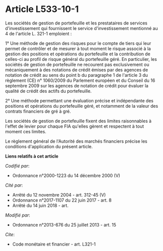 # Article L533-10-1

Les sociétés de gestion de portefeuille et les prestataires de services d'investissement qui fournissent le service
d'investissement mentionné au 4 de l'article L. 321-1 emploient : 

1° Une méthode de gestion des risques pour le compte de tiers qui leur permet de contrôler et de mesurer à tout moment le
risque associé à la gestion des positions et opérations du portefeuille et la contribution de celles-ci au profil de risque
général du portefeuille géré. En particulier, les sociétés de gestion de portefeuille ne recourent pas exclusivement ou
mécaniquement à des notations de crédit émises par des agences de notation de crédit au sens du point b du paragraphe 1 de
l'article 3 du règlement (CE) n° 1060/2009 du Parlement européen et du Conseil du 16 septembre 2009 sur les agences de
notation de crédit pour évaluer la qualité de crédit des actifs du portefeuille. 

2° Une méthode permettant une évaluation précise et indépendante des positions et opérations du portefeuille géré, et
notamment de la valeur des contrats financiers de gré à gré. 

Les sociétés de gestion de portefeuille fixent des limites raisonnables à l'effet de levier pour chaque FIA qu'elles gèrent
et respectent à tout moment ces limites.

Le règlement général de l'Autorité des marchés financiers précise les conditions d'application du présent article.

**Liens relatifs à cet article**

_Codifié par_:

  - Ordonnance n°2000-1223 du 14 décembre 2000 (V)

_Cité par_:

  - Arrêté du 12 novembre 2004 - art. 312-45 (V)
  - Ordonnance n°2017-1107 du 22 juin 2017 - art. 8
  - Arrêté du 14 juin 2018 - art.

_Modifié par_:

  - Ordonnance n°2013-676 du 25 juillet 2013 - art. 15

_Cite_:

  - Code monétaire et financier - art. L321-1
